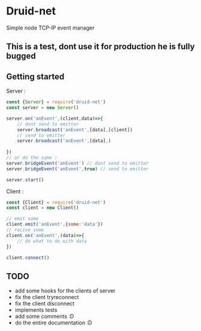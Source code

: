 # Druid-net

Simple node TCP-IP event manager

## This is a test, dont use it for production he is fully bugged

## Getting started

Server :
```js
const {Server} = require('druid-net')
const server = new Server()

server.on('anEvent',(client,data)=>{
    // dont send to emitter
    server.broadcast('anEvent',[data],[client])
    // send to emitter
    server.broadcast('anEvent',[data],)
    
})
// or do the same :
server.bridgeEvent('anEvent') // dont send to emitter
server.bridgeEvent('anEvent',true) // send to emitter

server.start() 
```

Client :
```js
const {Client} = require('druid-net')
const client = new Client()

// emit some
client.emit('anEvent',{some:'data'})
// recive some
client.on('anEvent',(data)=>{
    // do what to do with data
})

client.connect()
```

## TODO

- add some hooks for the clients of server
- fix the client tryreconnect
- fix the client disconnect
- implements tests
- add some comments :D
- do the entire documentation :D
